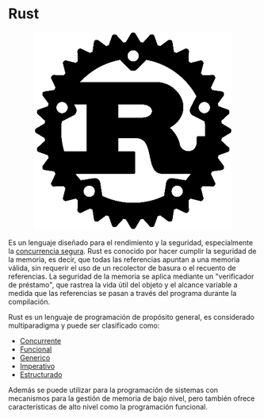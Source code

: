 # Rust
<p align="center">
  <img src="../images/Rust_Logo400.png" alt="Rust Logo"/>
</p>

Es un lenguaje diseñado para el rendimiento y la seguridad, especialmente la [concurrencia segura](https://en.wikipedia.org/wiki/Concurrency_(computer_science)). Rust es conocido por hacer cumplir la seguridad de la memoria, es decir, que todas las referencias apuntan a una memoria válida, sin requerir el uso de un recolector de basura o el recuento de referencias. La seguridad de la memoria se aplica mediante un "verificador de préstamo", que rastrea la vida útil del objeto y el alcance variable a medida que las referencias se pasan a través del programa durante la compilación. 

Rust es un lenguaje de programación de propósito general, es considerado multiparadigma y puede ser clasificado como:
- [Concurrente](https://en.wikipedia.org/wiki/Concurrent_programming)
- [Funcional](https://en.wikipedia.org/wiki/Functional_programming)
- [Generico](https://en.wikipedia.org/wiki/Generic_programming)
- [Imperativo](https://en.wikipedia.org/wiki/Generic_programming)
- [Estructurado](https://en.wikipedia.org/wiki/Structured_programming)

Además se puede utilizar para la programación de sistemas con mecanismos para la gestión de memoria de bajo nivel, pero también ofrece características de alto nivel como la programación funcional.
